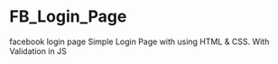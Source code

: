 # FB_Login_Page
facebook login page
Simple Login Page with using HTML & CSS.
 With Validation in JS
